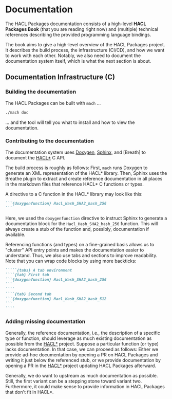 # Documentation

The HACL Packages documentation consists of a high-level **HACL Packages Book** (that you are reading right now) and (multiple) technical references describing the provided programming language bindings.

The book aims to give a high-level overview of the HACL Packages project. It describes the build process, the infrastructure (CI/CD), and how we want to work with each other. Notably, we also need to document the documentation system itself, which is what the next section is about.

## Documentation Infrastructure (C)

### Building the documentation

The HACL Packages can be built with `mach` ...

```sh
./mach doc
```

... and the tool will tell you what to install and how to view the documentation.

### Contributing to the documentation

The documentation system uses [Doxygen], [Sphinx], and [Breath] to document the [HACL\*] C API.

The build process is roughly as follows: First, `mach` runs Doxygen to generate an XML representation of the HACL\* library. Then, Sphinx uses the Breathe plugin to extract and create reference documentation in all places in the markdown files that reference HACL\* C functions or types.

A directive to a C function in the HACL\* library may look like this:

````md
```{doxygenfunction} Hacl_Hash_SHA2_hash_256
```
````

Here, we used the `doxygenfunction` directive to instruct Sphinx to generate a documentation block for the `Hacl_Hash_SHA2_hash_256` function. This will always create a stub of the function and, possibly, documentation if available.

Referencing functions (and types) on a fine-grained basis allows us to "cluster" API entry points and makes the documentation easier to understand. Thus, we also use tabs and sections to improve readability.
Note that you can wrap code blocks by using more backticks:

``````md
`````{tabs} A tab environment
````{tab} First tab
```{doxygenfunction} Hacl_Hash_SHA2_hash_256
```
````
````{tab} Second tab
```{doxygenfunction} Hacl_Hash_SHA2_hash_512
```
````
``````

### Adding missing documentation

Generally, the reference documentation, i.e., the description of a specific type or function, should leverage as much existing documentation as possible from the [HACL\*] project.
Suppose a particular function (or type) lacks documentation. In that case, we can proceed as follows: Either we provide ad-hoc documentation by opening a PR on HACL Packages and writing it just below the referenced stub, or we provide documentation by opening a PR in the [HACL\*] project updating HACL Packages afterward.

Generally, we do want to upstream as much documentation as possible. Still, the first variant can be a stepping stone toward variant two. Furthermore, it could make sense to provide information in HACL Packages that don't fit in HACL\*.

[hacl\*]: https://github.com/hacl-star/hacl-star
[doxygen]: https://www.doxygen.nl/
[breathe]: https://breathe.readthedocs.io/en/latest/
[sphinx]: https://www.sphinx-doc.org/en/master/
[breathe directives]: https://breathe.readthedocs.io/en/latest/directives.html#directives
